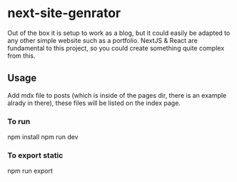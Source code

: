 # next-site-genrator

Out of the box it is setup to work as a blog, but it could easily be adapted to any other simple website such as a portfolio.
NextJS & React are fundamental to this project, so you could create something quite complex from this. 

## Usage 

Add mdx file to posts (which is inside of the pages dir, there is an example alrady in there), 
these files will be listed on the index page. 

### To run

npm install
npm run dev 

### To export static

npm run export 
